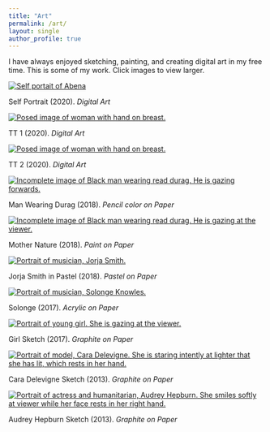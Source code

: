 ```yaml
---
title: "Art"
permalink: /art/
layout: single
author_profile: true
---
```


I have always enjoyed sketching, painting, and creating digital art in my free time. This is some of my work.
Click images to view larger.

<div class="grid__wrapper">

  <div class="grid__item">
    <a href="/assets/images/art/abena_self_portrait.png">
      <img src="/assets/images/art/abena_self_portrait.png" alt="Self portait of Abena">
    </a>
    <p class="text-center">Self Portrait (2020). <em>Digital Art</em></p>
  </div>

  <div class="grid__item">
    <a href="/assets/images/art/tt_art1.jpg">
      <img src="/assets/images/art/tt_art1.jpg" alt="Posed image of woman with hand on breast.">
    </a>
    <p class="text-center">TT 1 (2020). <em>Digital Art</em></p>
  </div>

  <div class="grid__item">
    <a href="/assets/images/art/tt_art2.jpg">
      <img src="/assets/images/art/tt_art2.jpg" alt="Posed image of woman with hand on breast.">
    </a>
    <p class="text-center">TT 2 (2020). <em>Digital Art</em></p>
  </div>

   <div class="grid__item">
    <a href="/assets/images/art/durag_art.jpeg">
      <img src="/assets/images/art/durag_art.jpeg" alt="Incomplete image of Black man wearing read durag. He is gazing forwards.">
    </a>
    <p class="text-center">Man Wearing Durag (2018). <em> Pencil color on Paper</em></p>
  </div>

  <div class="grid__item">
    <a href="/assets/images/art/self_color.jpeg">
      <img src="/assets/images/art/self_color.jpeg" alt="Incomplete image of Black man wearing read durag. He is gazing at the viewer.">
    </a>
    <p class="text-center">Mother Nature (2018). <em> Paint on Paper</em></p>
  </div>

<div class="grid__item">
    <a href="/assets/images/art/jorja.jpeg">
      <img src="/assets/images/art/jorja.jpeg" alt="Portrait of musician, Jorja Smith.">
    </a>
    <p class="text-center">Jorja Smith in Pastel (2018). <em> Pastel on Paper</em></p>
  </div>

<div class="grid__item">
    <a href="/assets/images/art/solonge.jpeg">
      <img src="/assets/images/art/solonge.jpeg" alt="Portrait of musician, Solonge Knowles.">
    </a>
    <p class="text-center">Solonge (2017). <em> Acrylic on Paper</em></p>
  </div>

  <div class="grid__item">
    <a href="/assets/images/art/girl_sketch.jpeg">
      <img src="/assets/images/art/girl_sketch.jpeg" alt="Portrait of young girl. She is gazing at the viewer.">
    </a>
    <p class="text-center">Girl Sketch (2017). <em> Graphite on Paper</em></p>
  </div>

 <div class="grid__item">
    <a href="/assets/images/art/cara_del.jpeg">
      <img src="/assets/images/art/cara_del.jpeg" alt="Portrait of model, Cara Delevigne. She is staring intently at lighter that she has lit, which rests in her hand.">
    </a>
    <p class="text-center">Cara Delevigne Sketch (2013). <em> Graphite on Paper</em></p>
  </div>

   <div class="grid__item">
    <a href="/assets/images/art/audrey_sketch.jpg">
      <img src="/assets/images/art/audrey_sketch.jpg" alt="Portrait of actress and humanitarian, Audrey Hepburn. She smiles softly at viewer while her face rests in her right hand.">
    </a>
    <p class="text-center">Audrey Hepburn Sketch (2013). <em> Graphite on Paper</em></p>
  </div>


</div>
